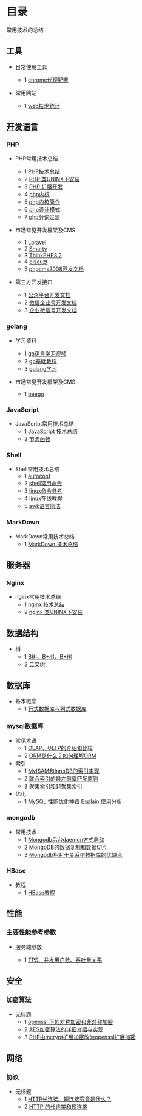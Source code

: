 # 目录
常用技术的总结

## 工具

- 日常使用工具
    - 1 [chrome代理配置](https://www.switchyomega.com/)

- 常用网站
    - 1 [web技术统计](https://w3techs.com)

## [开发语言](http://www.cnblogs.com/jingmoxukong/p/8193709.html)

### PHP

- PHP常用技术总结
    - 1 [PHP技术总结](./php/summary.md)
    - 2 [PHP 类UNINX下安装](./php/php_install.md)
    - 3 [PHP 扩展开发](./php/PHP_extend.md)
    - 4 [php内核](http://www.nowamagic.net/librarys/veda/detail/1285)
    - 5 [php内核简介](http://www.php-internals.com/)
    - 6 [php设计模式](http://www.lai18.com/cate/110.html)
    - 7 [php分词过滤](http://blog.41ms.com/post/41.html)

- 市场常见开发框架及CMS
    - 1 [Laravel](http://www.golaravel.com/laravel/docs/5.0/,"Laravel")
    - 2 [Smarty](http://www.php100.com/manual/smarty3/, "smarty")
    - 3 [ThinkPHP3.2](http://document.thinkphp.cn/manual_3_2.html,"ThinkPHP3.2")
    - 4 [discuzt](http://discuzt.cr180.com/)
    - 5 [phpcms2008开发文档](http://www.phpcms.cn/doc/PHPCMSDocumentor/function_chinese.html)

- 第三方开发接口
    - 1 [公众平台开发文档](http://mp.weixin.qq.com/wiki/18/28fc21e7ed87bec960651f0ce873ef8a.html)
    - 2 [微信企业号开发文档](http://qydev.weixin.qq.com/wiki/index.php?title=%E9%A6%96%E9%A1%B5)
    - 3 [企业微信号开发文档](http://qydev.weixin.qq.com/wiki/index.php?title=%E9%A6%96%E9%A1%B5)
### golang

- 学习资料
    - 1 [go语言学习视频](http://www.ucai.cn/course/show/69)
    - 2 [go基础教程](https://github.com/Unknwon/the-way-to-go_ZH_CN/blob/master/eBook/directory.md)
    - 3 [golang学习](http://yougg.github.io/static/gonote/GolangStudy.html)

- 市场常见开发框架及CMS
    - 1 [beego](https://beego.me/)

### JavaScript

- JavaScript常用技术总结
    - 1 [JavaScript 技术总结](./javascript/summary.md)
    - 2 [节流函数](./javascript/throttle.md)

### Shell

- Shell常用技术总结
    - 1 [autoconf](./shell/autoconf_summary.md)
    - 2 [shell常用命令](./shell/shell_summary.md)
    - 3 [linux命令参考](http://man.linuxde.net/)
    - 4 [linux在线教程](http://c.biancheng.net/cpp/html/2726.html)
    - 5 [awk语言简洁](http://awk.readthedocs.org/en/latest/chapter-one.html)

### MarkDown

- MarkDown常用技术总结
    - 1 [MarkDown 技术总结](./markdown/markdown_sumary.md)


## 服务器

### Nginx

- nginx常用技术总结
    - 1 [nginx 技术总结](./nginx/summary.md)
    - 2 [nginx 类UNINX下安装](./nginx/nginx_install.md)

 
## 数据结构

- 树
    - 1 [B树、B+树、B*树](https://www.jianshu.com/p/db226e0196b4)
    - 2 [二叉树](https://juejin.im/entry/596aad4a6fb9a06b9b73c33f)

## 数据库

- 基本概念
    - 1 [行式数据库与列式数据库](https://blog.csdn.net/u011397715/article/details/41249081)

### mysql数据库

- 常见术语  
    - 1 [OLAP、OLTP的介绍和比较](https://www.cnblogs.com/hhandbibi/p/7118740.html)
    - 2 [ORM是什么？如何理解ORM](https://www.cnblogs.com/huanhang/p/6054908.html)
- 索引
    - 1 [MyISAM和InnoDB的索引实现](https://www.cnblogs.com/zlcxbb/p/5757245.html)
    - 2 [联合索引的最左前缀匹配原则](https://www.jianshu.com/p/b7911e0394b0)
    - 3 [聚集索引和非聚集索引](http://www.cnblogs.com/aspnethot/articles/1504082.html)
- 优化
    - 1 [MySQL 性能优化神器 Explain 使用分析](https://segmentfault.com/a/1190000008131735#articleHeader5)
    
### mongodb

- 常用技术
    - 1 [Mongodb后台daemon方式启动](http://chenzhou123520.iteye.com/blog/1634676)
    - 2 [MongoDB的数据复制和数据切片](http://blog.51cto.com/ljbaby/1696180)
    - 3 [Mongodb相对于关系型数据库的优缺点](http://mxdxm.iteye.com/blog/2093603)
    
### HBase

- 教程
    - 1 [HBase教程](https://www.yiibai.com/hbase/hbase_architecture.html)

## 性能

### 主要性能参考参数

- 服务端参数

    - 1 [TPS、并发用户数、吞吐量关系](https://www.cnblogs.com/zhengah/p/4532156.html)

## 安全

### 加密算法

- 无标题
    - 1 [openssl 下的对称加密和非对称加密](https://www.cnblogs.com/fxyy/p/8868351.html)
    - 2 [AES加密算法的详细介绍与实现](https://blog.csdn.net/qq_28205153/article/details/55798628)
    - 3 [PHP由mcrypt扩展加密改为openssl扩展加密](https://www.xxling.com/blog/article/3114.aspx)
    
## 网络

### 协议

- 无标题
    - 1 [HTTP长连接、短连接究竟是什么？](http://www.cnblogs.com/gotodsp/p/6366163.html)
    - 2 [HTTP 的长连接和短连接](http://blog.jobbole.com/104108/)